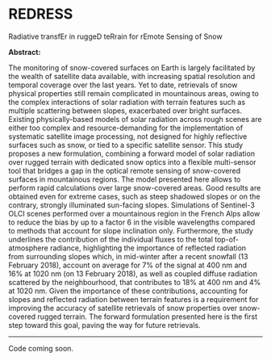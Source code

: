 # REDRESS
Radiative transfEr in ruggeD teRrain for rEmote Sensing of Snow

**Abstract:**

The monitoring of snow-covered surfaces on Earth is largely facilitated by the wealth of satellite data available, with increasing spatial resolution and temporal coverage over the last years. Yet to date, retrievals of snow physical properties still remain complicated in mountainous areas, owing to the complex interactions of solar radiation with terrain features such as multiple scattering between slopes, exacerbated over bright surfaces. Existing physically-based models of solar radiation across rough scenes are either too complex and resource-demanding for the implementation of systematic satellite image processing, not designed for highly reflective surfaces such as snow, or tied to a specific satellite sensor. This study proposes a new formulation, combining a forward model of solar radiation over rugged terrain with dedicated snow optics into a flexible multi-sensor tool that bridges a gap in the optical remote sensing of snow-covered surfaces in mountainous regions. The model presented here allows to perform rapid calculations over large snow-covered areas. Good results are obtained even for extreme cases, such as steep shadowed slopes or on the contrary, strongly illuminated sun-facing slopes. Simulations of Sentinel-3 OLCI scenes performed over a mountainous region in the French Alps allow to reduce the bias by up to a factor 6 in the visible wavelengths compared to methods that account for slope inclination only. Furthermore, the study underlines the contribution of the individual fluxes to the total top-of-atmosphere radiance, highlighting the importance of reflected radiation from surrounding slopes which, in mid-winter after a recent snowfall  (13 February 2018), account on average for 7\% of the signal at 400 nm and 16\% at 1020 nm (on 13 February 2018), as well as coupled diffuse radiation scattered by the neighbourhood, that contributes to 18\% at 400 nm and 4\% at 1020 nm. Given the importance of these contributions, accounting for slopes and reflected radiation between terrain features is a requirement for improving the accuracy of satellite retrievals of snow properties over snow-covered rugged terrain. The forward formulation presented here is the first step toward this goal, paving the way for future retrievals.

---

Code coming soon.
